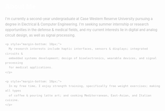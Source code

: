 <h3>
  <h3 class="archive__subtitle" style="margin-bottom: 10px; font-size: 1.5em; color: #fff;">About Me</h3>

  <div class="about-me" style="margin-top: 20px; font-size: 0.8em; line-height: 1.6; color: #b3b3b3;">
    <p style="margin-bottom: 10px;">
      I'm currently a second-year undergraduate at Case Western Reserve University pursuing a degree in 
      Electrical & Computer Engineering. I'm seeking summer internship or research opportunities in the 
      defense & medical fields, and my current interests lie in digital and analog circuit design, as 
      well as signal processing.
    </p>
    
    <p style="margin-bottom: 10px;">
      My research interests include haptic interfaces, sensors & displays; integrated circuits &
      embedded systems development; design of bioelectronics, wearable devices, and signal processing
      for medical applications.
    </p>

    <p style="margin-bottom: 10px;">
      In my free time, I enjoy strength training, specifically free weight exercises; making all types
      of coffee & pouring latte art; and cooking Mediterranean, East-Asian, and Italian cuisine.
    </p>
  </div>
</h3>